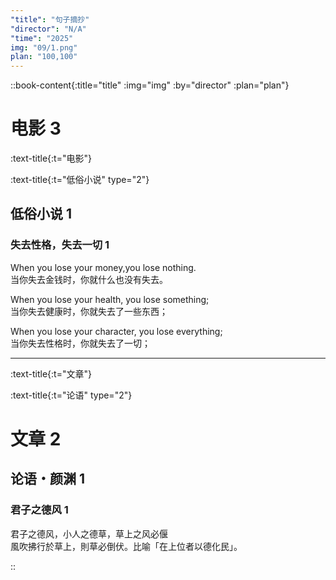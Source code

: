 ```yaml
---
"title": "句子摘抄"
"director": "N/A"
"time": "2025"
img: "09/1.png"
plan: "100,100"
---
```


::book-content{:title="title" :img="img" :by="director" :plan="plan"}

# 电影 3
:text-title{:t="电影"}

:text-title{:t="低俗小说" type="2"}

## 低俗小说 1
### 失去性格，失去一切 1

When you lose your money,you lose nothing.<br>
当你失去金钱时，你就什么也没有失去。

When you lose your health, you lose something;<br>
当你失去健康时，你就失去了一些东西；

When you lose your character, you lose everything;<br>
当你失去性格时，你就失去了一切；

---

:text-title{:t="文章"}

:text-title{:t="论语" type="2"}


# 文章 2
## 论语・颜渊 1
### 君子之德风 1

君子之德风，小人之德草，草上之风必偃<br>
風吹拂行於草上，則草必倒伏。比喻「在上位者以德化民」。


::
